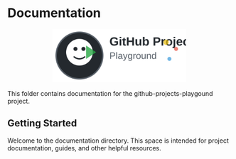 # Documentation

<div align="center">
  <img src="logo.svg" alt="GitHub Projects Playground Logo" width="300">
</div>

This folder contains documentation for the github-projects-playgound project.

## Getting Started

Welcome to the documentation directory. This space is intended for project documentation, guides, and other helpful resources.